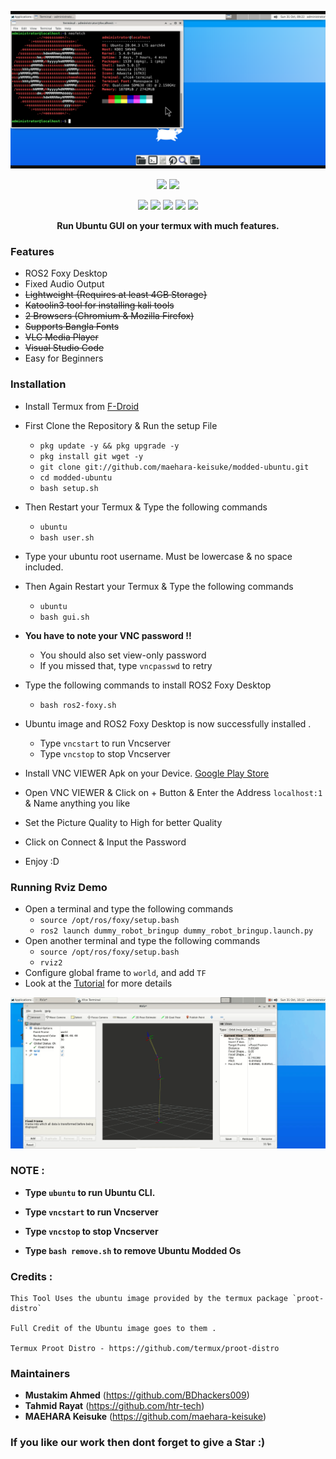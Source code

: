 <p align="center">
<img src="./images/system.png">
</p>
<p align="center">
<img src="https://img.shields.io/badge/MADE%20IN-BANGLADESH-green?colorA=%23ff0000&colorB=%23017e40&style=for-the-badge">
<img src="https://img.shields.io/badge/Version-1.0-blue?style=for-the-badge">
</p>
<p align="center">
<img src="https://img.shields.io/badge/Written%20In-Bash-darkgreen?style=flat-square">
<img src="https://img.shields.io/badge/Open%20Source-Yes-darkviolet?style=flat-square">
<img src="https://img.shields.io/github/stars/modded-ubuntu/modded-ubuntu?style=flat-square">
<img src="https://img.shields.io/github/issues/modded-ubuntu/modded-ubuntu?color=red&style=flat-square">
<img src="https://img.shields.io/github/forks/modded-ubuntu/modded-ubuntu?color=teal&style=flat-square">
</p>
<p align="center"><b>Run Ubuntu GUI on your termux with much features.</b></p>

### Features

- ROS2 Foxy Desktop
- Fixed Audio Output
- ~~Lightweight {Requires at least 4GB Storage}~~
- ~~Katoolin3 tool for installing kali tools~~
- ~~2 Browsers (Chromium & Mozilla Firefox)~~
- ~~Supports Bangla Fonts~~
- ~~VLC Media Player~~
- ~~Visual Studio Code~~
- Easy for Beginners

### Installation

- Install Termux from [F-Droid](https://f-droid.org/packages/com.termux/)

- First Clone the Repository & Run the setup File

  - `pkg update -y && pkg upgrade -y`
  - `pkg install git wget -y`
  - `git clone git://github.com/maehara-keisuke/modded-ubuntu.git`
  - `cd modded-ubuntu`
  - `bash setup.sh`

- Then Restart your Termux & Type the following commands

  - `ubuntu`
  - `bash user.sh`

- Type your ubuntu root username. Must be lowercase & no space included.

- Then Again Restart your Termux & Type the following commands

  - `ubuntu`
  - `bash gui.sh`

- **You have to note your VNC password !!**
  - You should also set view-only password
  - If you missed that, type `vncpasswd` to retry

- Type the following commands to install ROS2 Foxy Desktop

  - `bash ros2-foxy.sh`

- Ubuntu image and ROS2 Foxy Desktop is now successfully installed .

  - Type `vncstart` to run Vncserver
  - Type `vncstop` to stop Vncserver

- Install VNC VIEWER Apk on your Device. [Google Play Store](https://play.google.com/store/apps/details?id=com.realvnc.viewer.android&hl=en)

- Open VNC VIEWER & Click on + Button & Enter the Address `localhost:1` & Name anything you like
- Set the Picture Quality to High for better Quality
- Click on Connect & Input the Password 
- Enjoy :D

### Running Rviz Demo

- Open a terminal and type the following commands
    - `source /opt/ros/foxy/setup.bash`
    - `ros2 launch dummy_robot_bringup dummy_robot_bringup.launch.py`
- Open another terminal and type the following commands
  - `source /opt/ros/foxy/setup.bash`
  - `rviz2`
- Configure global frame to `world`, and add `TF`
- Look at the [Tutorial](https://docs.ros.org/en/foxy/Tutorials/dummy-robot-demo.html) for more details

<p align="center">
<img src="./images/rviz2.gif">
</p>

### NOTE :

- **Type `ubuntu` to run Ubuntu CLI.**
- **Type `vncstart` to run Vncserver**
- **Type `vncstop` to stop Vncserver**

- **Type `bash remove.sh` to remove Ubuntu Modded Os**

### Credits : 

```
This Tool Uses the ubuntu image provided by the termux package `proot-distro` 

Full Credit of the Ubuntu image goes to them .

Termux Proot Distro - https://github.com/termux/proot-distro
```

### Maintainers

- **Mustakim Ahmed** (https://github.com/BDhackers009)
- **Tahmid Rayat** (https://github.com/htr-tech)
- **MAEHARA Keisuke** (https://github.com/maehara-keisuke)

### If you like our work then dont forget to give a Star :)

